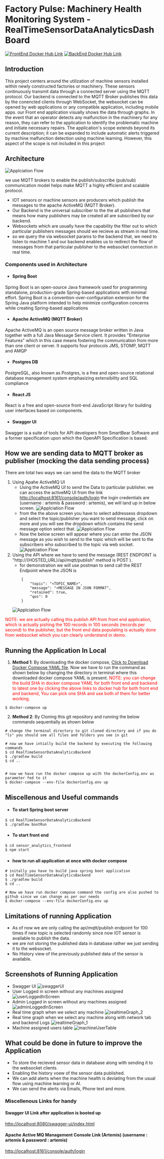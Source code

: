 # Factory Pulse: Machinery Health Monitoring System - RealTimeSensorDataAnalyticsDashBoard

[![FrontEnd Docker Hub Link](https://img.shields.io/badge/Docker%20Hub%20Frontend%20Link-blue.svg)](
    https://hub.docker.com/r/laxvadnala/realtimeanalytics-frontend)
[![BackEnd Docker Hub Link](https://img.shields.io/badge/Docker%20Hub%20Backend%20Link-blue.svg)](
    https://hub.docker.com/r/laxvadnala/realtimeanalytics-backend)

## Introduction
This project centers around the utilization of machine sensors installed within newly constructed factories or machinery. These sensors continuously transmit data through a connected server using the MQTT protocol. Our backend is connected to the MQTT Broker publishes this data by the conencted clients through WebSocket, the websocket can be opened by web applications or any compatible application, including mobile apps. our Front end  application visually shows the data through graphs. In the event that an operator detects any malfunction in the machinery for any reason, they can refer to the application to identify the problematic machine and initiate necessary repairs. The application's scope extends beyond its current description; it can be expanded to include automatic alerts triggered by machine malfunction detection using machine learning. However, this aspect of the scope is not included in this project

## Architecture
![Applciation Flow](/assets/PSD.png)

we use MQTT brokers to enable the publish/subscribe (pub/sub) communication model helps make MQTT a highly efficient and scalable protocol. 
- IOT sensors or machine sensors are producers which publish the messages to the apache ActiveMQ (MQTT Broker).
- Our Backend is the universal subscriber to the the all publishers that means how many publishers may be created all are subscribed by our backend.
- Websockets which are usually have the capability the filter out to which particular publishers messages should we recieve as stream in real time.
- so we query the via websocket params to the backend that, we need to listen to machine 1 and our backend enables us to redirect the flow of messages from that particular publisher to the websocket connection in real time.

### Components used in Architecture
- #### Spring Boot
Spring Boot is an open-source Java framework used for programming standalone, production-grade Spring-based applications with minimal effort. Spring Boot is a convention-over-configuration extension for the Spring Java platform intended to help minimize configuration concerns while creating Spring-based applications
- #### Apache ActiveMQ (MQTT Broker)
Apache ActiveMQ is an open source message broker written in Java together with a full Java Message Service client. It provides "Enterprise Features" which in this case means fostering the communication from more than one client or server. It supports four protocols JMS, STOMP, MQTT and AMQP
- #### Postgres DB
PostgreSQL, also known as Postgres, is a free and open-source relational database management system emphasizing extensibility and SQL compliance
- #### React JS
React is a free and open-source front-end JavaScript library for building user interfaces based on components.
- #### Swagger UI
Swagger is a suite of tools for API developers from SmartBear Software and a former specification upon which the OpenAPI Specification is based.

## How we are sending data to MQTT broker as publisher (mocking the data sending process)
There are total two ways we can send the data to the MQTT broker
1. Using Apahe ActiveMQ UI
   * Using the ActiveMQ UI to send the Data to particular publisher. we can access the activeMQ UI from the link [http://localhost:8161/console/auth/login](http://localhost:8161/console/auth/login) the login credentials are (username : artemis & password : artemis), we will land up in below screen.
   ![Applciation Flow](/assets/ActiveMQ_1.png)
   * from the the above screen you have to select addressess dropdown and select the topic/publisher you want to send message, click on more and you will see the dropdown which contains the send message option select that.
   ![Applciation Flow](/assets/ActiveMQ_2.png)
   * Now the below screen will appear where you can enter the JSON message as you wish to send to the topic which will be sent to the subscribers who subscribed to the topic via web socket.
   ![Applciation Flow](/assets/ActiveMQ_3.png)
2. Using the API where we have to send the message (REST ENDPOINT is "http://{HOSTED_URL}/api/mqtt/publish" method is POST ).
   * for demonstration we will use postman to send call the REST Endpoint where the JSON is
    ```{JSON}
        {
            "topic": "<TOPIC_NAME>",
            "message": "<MESSAGE IN JSON FORMAT",
            "retained": true,
            "qos": 0
        }
    ```
    ![Applciation Flow](/assets/Postman_1.png)


<span style="color: red;">NOTE: we are actually calling this publish API from front end application, which is actually pishing the 100 records in 100 seconds (records per second) to the publisher, but the front end data populating is actually done from websocket which you can clearly understand in demo.</span>

## Running the Application In Local
1. <b>Method 1</b>: By downloading the docker compose, <a href="/assets/docker-compose.yml" download>Click to Download Docker Compose YAML file</a>. Now we have to run the command as shown below by changing the directory in terminal where this downloaded docker compose YAML is present. <span style="color: red;">NOTE: you can change the build SHA in docker compose YAML for both front end and backend to latest one by clicking the above links to docker hub for both front end and backend, You can pick one SHA and use both of them for better working.</span>
```{shell}
$ docker-compose up
```
2. <b>Method 2</b>: By Cloning this git repository and running the below commands sequentially as shown below
```{shell}
# change the terminal directory to git cloned directory and if you do "ls" you should see all files and folders you see in git

# now we have intially build the backend by executing the following commands
$ cd RealTimeSensorDataAnalyticsBackend
$ ./gradlew build
$ cd ..


# now we have run the docker compose up with the dockerConfig.env as parameter fed to it
$ docker-compose --env-file dockerConfig.env up
```

## Miscellenous and Useful commands
- #### To start Spring boot server
```{shell}
$ cd RealTimeSensorDataAnalyticsBackend
$ ./gradlew bootRun
```
- #### To start front end
```{shell}
$ cd sensor_analytics_frontend
$ npm start
```
- #### how to run all application at once with docker compose
```{shell}
# initally you have to build java spring boot application
$ cd RealTimeSensorDataAnalyticsBackend
$ ./gradlew build
$ cd ..

# Now we have run docker compose command the config are also pushed to github since we can change as per our needs
$ docker-compose --env-file dockerConfig.env up
```

## Limitations of running Application
* As of now we are only calling the api/mqtt/publish endpoint for 100 times if new topic is selected randomly since now IOT sensor is available to publish the data.
* we are not storing the published data in database rather we just sending it to the websocket.
* No History view of the previously published data of the sensor is available.

## Screenshots of Running Application
* Swagger UI
![swaggerUI](/assets/swaggerUI.png)
* User Logged in screen without any machines assigned
![userLoggedInScreen](/assets/userLoggedInScreen.png)
* Admin Logged in screen without any machines assigned
![adminLoggedInScreen](/assets/adminLoggedInScreen.png)
* Real time graph when we select any machine
![realtimeGraph_2](/assets/realtimeGraph_2.jpeg)
* Real time graph when we select any machine along with network tab and backend Logs
![realtimeGraph_1](/assets/realtimeGraph_1.jpeg)
* Machine assigned users table
![machineUserTable](/assets/machineUserTable.jpeg)

## What could be done in future to improve the Application
* To store the recieved sensor data in database along with sending it to the websocket clients.
* Enabling the history voew of the sensor data published.
* We can add alerts when the machine health is deviating from the usual flow using machine learning or AI.
* We can send the alerts via Emails, Phone text and more.

### Miscellenous Links for handy
#### Swagger UI Link after application is booted up
[http://localhost:8080/swagger-ui/index.html](http://localhost:8080/swagger-ui/index.html)

#### Apache Active MQ Management Console Link (Artemis)  (username : artemis & password : artemis)
[http://localhost:8161/console/auth/login](http://localhost:8161/console/auth/login)

